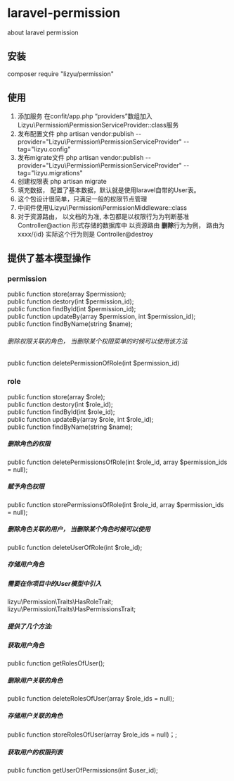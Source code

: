 # laravel-permission
about laravel permission

## 安装
composer require "lizyu/permission"

## 使用
1. 添加服务 在confit/app.php “providers”数组加入 Lizyu\Permission\PermissionServiceProvider::class服务
2. 发布配置文件 php artisan vendor:publish --provider="Lizyu\Permission\PermissionServiceProvider" --tag="lizyu.config"
3. 发布migrate文件 php artisan vendor:publish --provider="Lizyu\Permission\PermissionServiceProvider" --tag="lizyu.migrations"
4. 创建权限表 php artisan migrate
5. 填充数据， 配置了基本数据，默认就是使用laravel自带的User表。
6. 这个包设计很简单，只满足一般的权限节点管理
7. 中间件使用\Lizyu\Permission\PermissionMiddleware::class
8. 对于资源路由， 以文档的为准, 本包都是以权限行为为判断基准 Controller@action 形式存储的数据库中
以资源路由 **删除**行为为例， 路由为xxxx/{id} 实际这个行为则是 Controller@destroy

## 提供了基本模型操作
### permission
public function store(array $permission);   
public function destory(int $permission_id);    
public function findById(int $permission_id);    
public function updateBy(array $permission, int $permission_id);   
public function findByName(string $name);
###### 删除权限关联的角色， 当删除某个权限菜单的时候可以使用该方法
public function deletePermissionOfRole(int $permission_id)
### role
public function store(array $role);    
public function destory(int $role_id);    
public function findById(int $role_id);  
public function updateBy(array $role, int $role_id);    
public function findByName(string $name);
##### 删除角色的权限
public function deletePermissionsOfRole(int $role_id, array $permission_ids = null);
##### 赋予角色权限
public function storePermissionsOfRole(int $role_id, array $permission_ids = null);
##### 删除角色关联的用户， 当删除某个角色时候可以使用
public function deleteUserOfRole(int $role_id);
##### 存储用户角色
##### 需要在你项目中的User模型中引入 
lizyu\Permission\Traits\HasRoleTrait;
lizyu\Permission\Traits\HasPermissionsTrait;
##### 提供了几个方法:
##### 获取用户角色
public function getRolesOfUser();
##### 删除用户关联的角色
public function deleteRolesOfUser(array $role_ids = null);
##### 存储用户关联的角色
public function storeRolesOfUser(array $role_ids = null)；;
##### 获取用户的权限列表
public function getUserOfPermissions(int $user_id);
